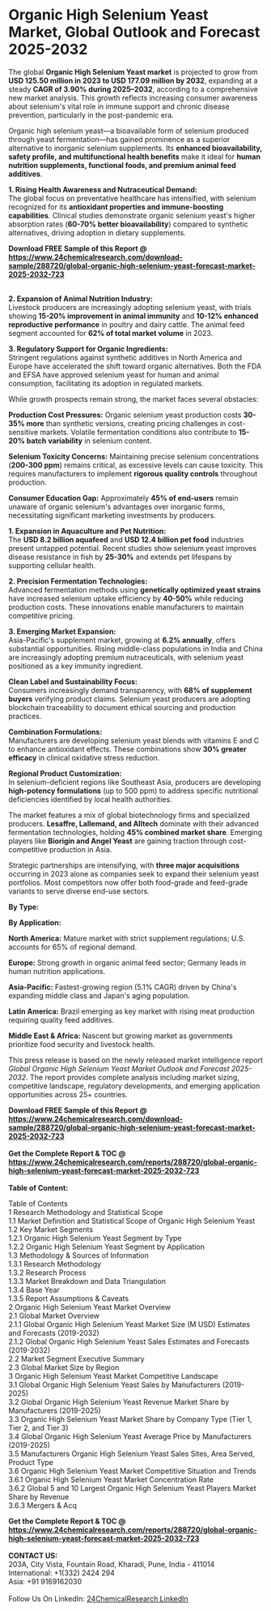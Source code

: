 <h1>Organic High Selenium Yeast Market, Global Outlook and Forecast 2025-2032</h1><p>The global <strong>Organic High Selenium Yeast market</strong> is projected to grow from <strong>USD 125.50 million in 2023 to USD 177.09 million by 2032</strong>, expanding at a steady <strong>CAGR of 3.90% during 2025–2032</strong>, according to a comprehensive new market analysis. This growth reflects increasing consumer awareness about selenium's vital role in immune support and chronic disease prevention, particularly in the post-pandemic era.</p><p>Organic high selenium yeast—a bioavailable form of selenium produced through yeast fermentation—has gained prominence as a superior alternative to inorganic selenium supplements. Its <strong>enhanced bioavailability, safety profile, and multifunctional health benefits</strong> make it ideal for <strong>human nutrition supplements, functional foods, and premium animal feed additives</strong>.</p><p><strong>1. Rising Health Awareness and Nutraceutical Demand:</strong><br>
The global focus on preventative healthcare has intensified, with selenium recognized for its <strong>antioxidant properties and immune-boosting capabilities</strong>. Clinical studies demonstrate organic selenium yeast's higher absorption rates (<strong>60-70% better bioavailability</strong>) compared to synthetic alternatives, driving adoption in dietary supplements.</p><div><b>Download FREE Sample of this Report @ 
            <a href="https://www.24chemicalresearch.com/download-sample/288720/global-organic-high-selenium-yeast-forecast-market-2025-2032-723">
            https://www.24chemicalresearch.com/download-sample/288720/global-organic-high-selenium-yeast-forecast-market-2025-2032-723</a></b></div><br><p><strong>2. Expansion of Animal Nutrition Industry:</strong><br>
Livestock producers are increasingly adopting selenium yeast, with trials showing <strong>15-20% improvement in animal immunity</strong> and <strong>10-12% enhanced reproductive performance</strong> in poultry and dairy cattle. The animal feed segment accounted for <strong>62% of total market volume</strong> in 2023.</p><p><strong>3. Regulatory Support for Organic Ingredients:</strong><br>
Stringent regulations against synthetic additives in North America and Europe have accelerated the shift toward organic alternatives. Both the FDA and EFSA have approved selenium yeast for human and animal consumption, facilitating its adoption in regulated markets.</p><p>While growth prospects remain strong, the market faces several obstacles:</p><p><strong>Production Cost Pressures:</strong> Organic selenium yeast production costs <strong>30-35% more</strong> than synthetic versions, creating pricing challenges in cost-sensitive markets. Volatile fermentation conditions also contribute to <strong>15-20% batch variability</strong> in selenium content.</p><p><strong>Selenium Toxicity Concerns:</strong> Maintaining precise selenium concentrations (<strong>200-300 ppm</strong>) remains critical, as excessive levels can cause toxicity. This requires manufacturers to implement <strong>rigorous quality controls</strong> throughout production.</p><p><strong>Consumer Education Gap:</strong> Approximately <strong>45% of end-users</strong> remain unaware of organic selenium's advantages over inorganic forms, necessitating significant marketing investments by producers.</p><p><strong>1. Expansion in Aquaculture and Pet Nutrition:</strong><br>
The <strong>USD 8.2 billion aquafeed</strong> and <strong>USD 12.4 billion pet food</strong> industries present untapped potential. Recent studies show selenium yeast improves disease resistance in fish by <strong>25-30%</strong> and extends pet lifespans by supporting cellular health.</p><p><strong>2. Precision Fermentation Technologies:</strong><br>
Advanced fermentation methods using <strong>genetically optimized yeast strains</strong> have increased selenium uptake efficiency by <strong>40-50%</strong> while reducing production costs. These innovations enable manufacturers to maintain competitive pricing.</p><p><strong>3. Emerging Market Expansion:</strong><br>
Asia-Pacific's supplement market, growing at <strong>6.2% annually</strong>, offers substantial opportunities. Rising middle-class populations in India and China are increasingly adopting premium nutraceuticals, with selenium yeast positioned as a key immunity ingredient.</p><p><strong>Clean Label and Sustainability Focus:</strong><br>
	Consumers increasingly demand transparency, with <strong>68% of supplement buyers</strong> verifying product claims. Selenium yeast producers are adopting blockchain traceability to document ethical sourcing and production practices.</p><p><strong>Combination Formulations:</strong><br>
	Manufacturers are developing selenium yeast blends with vitamins E and C to enhance antioxidant effects. These combinations show <strong>30% greater efficacy</strong> in clinical oxidative stress reduction.</p><p><strong>Regional Product Customization:</strong><br>
	In selenium-deficient regions like Southeast Asia, producers are developing <strong>high-potency formulations</strong> (up to 500 ppm) to address specific nutritional deficiencies identified by local health authorities.</p><p>The market features a mix of global biotechnology firms and specialized producers. <strong>Lesaffre, Lallemand, and Alltech</strong> dominate with their advanced fermentation technologies, holding <strong>45% combined market share</strong>. Emerging players like <strong>Biorigin and Angel Yeast</strong> are gaining traction through cost-competitive production in Asia.</p><p>Strategic partnerships are intensifying, with <strong>three major acquisitions</strong> occurring in 2023 alone as companies seek to expand their selenium yeast portfolios. Most competitors now offer both food-grade and feed-grade variants to serve diverse end-use sectors.</p><p><strong>By Type:</strong></p><p><strong>By Application:</strong></p><p><strong>North America:</strong> Mature market with strict supplement regulations; U.S. accounts for 65% of regional demand.</p><p><strong>Europe:</strong> Strong growth in organic animal feed sector; Germany leads in human nutrition applications.</p><p><strong>Asia-Pacific:</strong> Fastest-growing region (5.1% CAGR) driven by China's expanding middle class and Japan's aging population.</p><p><strong>Latin America:</strong> Brazil emerging as key market with rising meat production requiring quality feed additives.</p><p><strong>Middle East &amp; Africa:</strong> Nascent but growing market as governments prioritize food security and livestock health.</p><p>This press release is based on the newly released market intelligence report <em>Global Organic High Selenium Yeast Market Outlook and Forecast 2025-2032</em>. The report provides complete analysis including market sizing, competitive landscape, regulatory developments, and emerging application opportunities across 25+ countries.</p><div><b>Download FREE Sample of this Report @ 
            <a href="https://www.24chemicalresearch.com/download-sample/288720/global-organic-high-selenium-yeast-forecast-market-2025-2032-723">
            https://www.24chemicalresearch.com/download-sample/288720/global-organic-high-selenium-yeast-forecast-market-2025-2032-723</a></b></div><br><div><b>Get the Complete Report & TOC @ 
            <a href="https://www.24chemicalresearch.com/reports/288720/global-organic-high-selenium-yeast-forecast-market-2025-2032-723">
            https://www.24chemicalresearch.com/reports/288720/global-organic-high-selenium-yeast-forecast-market-2025-2032-723</a></b></div><br>
            <b>Table of Content:</b><p>Table of Contents<br />
1 Research Methodology and Statistical Scope<br />
1.1 Market Definition and Statistical Scope of Organic High Selenium Yeast<br />
1.2 Key Market Segments<br />
1.2.1 Organic High Selenium Yeast Segment by Type<br />
1.2.2 Organic High Selenium Yeast Segment by Application<br />
1.3 Methodology & Sources of Information<br />
1.3.1 Research Methodology<br />
1.3.2 Research Process<br />
1.3.3 Market Breakdown and Data Triangulation<br />
1.3.4 Base Year<br />
1.3.5 Report Assumptions & Caveats<br />
2 Organic High Selenium Yeast Market Overview<br />
2.1 Global Market Overview<br />
2.1.1 Global Organic High Selenium Yeast Market Size (M USD) Estimates and Forecasts (2019-2032)<br />
2.1.2 Global Organic High Selenium Yeast Sales Estimates and Forecasts (2019-2032)<br />
2.2 Market Segment Executive Summary<br />
2.3 Global Market Size by Region<br />
3 Organic High Selenium Yeast Market Competitive Landscape<br />
3.1 Global Organic High Selenium Yeast Sales by Manufacturers (2019-2025)<br />
3.2 Global Organic High Selenium Yeast Revenue Market Share by Manufacturers (2019-2025)<br />
3.3 Organic High Selenium Yeast Market Share by Company Type (Tier 1, Tier 2, and Tier 3)<br />
3.4 Global Organic High Selenium Yeast Average Price by Manufacturers (2019-2025)<br />
3.5 Manufacturers Organic High Selenium Yeast Sales Sites, Area Served, Product Type<br />
3.6 Organic High Selenium Yeast Market Competitive Situation and Trends<br />
3.6.1 Organic High Selenium Yeast Market Concentration Rate<br />
3.6.2 Global 5 and 10 Largest Organic High Selenium Yeast Players Market Share by Revenue<br />
3.6.3 Mergers & Acq</p><div><b>Get the Complete Report & TOC @ 
            <a href="https://www.24chemicalresearch.com/reports/288720/global-organic-high-selenium-yeast-forecast-market-2025-2032-723">
            https://www.24chemicalresearch.com/reports/288720/global-organic-high-selenium-yeast-forecast-market-2025-2032-723</a></b></div><br><b>CONTACT US:</b><br>
            203A, City Vista, Fountain Road, Kharadi, Pune, India - 411014<br>
            International: +1(332) 2424 294<br>
            Asia: +91 9169162030 <br><br>
            Follow Us On LinkedIn: <a href="https://www.linkedin.com/company/24chemicalresearch/">24ChemicalResearch LinkedIn</a>